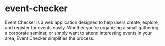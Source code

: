 # event-checker
Event Checker is a web application designed to help users create, explore, and register for events easily.
Whether you’re organizing a small gathering, a corporate seminar, or simply want to attend interesting events in your area, Event Checker simplifies the process.

